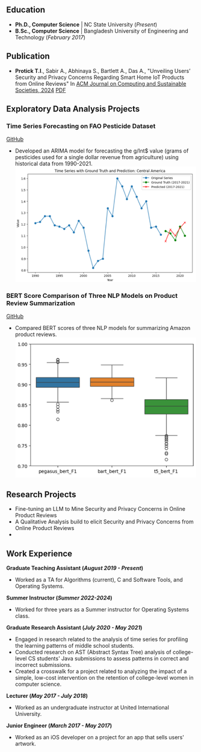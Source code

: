 ## Education

- **Ph.D., Computer Science** | NC State University (_Present_)
- **B.Sc., Computer Science** | Bangladesh University of Engineering and Technology (_February 2017_)

## Publication

- **Protick T.I**., Sabir A., Abhinaya S., Bartlett A., Das A., "Unveiling Users’ Security and Privacy Concerns Regarding Smart Home IoT Products from Online Reviews" In [ACM Journal on Computing and Sustainable Societies, 2024](https://dl.acm.org/doi/abs/10.1145/3685929#) [PDF](https://dl.acm.org/doi/pdf/10.1145/3685929)

## Exploratory Data Analysis Projects

### Time Series Forecasting on FAO Pesticide Dataset

[GitHub](https://github.com/TaufiqIslamProtick/pesticide-data-analysis)

- Developed an ARIMA model for forecasting the g/Int$ value (grams of pesticides used for a single dollar revenue from agriculture) using historical data from 1990-2021.
  ![arima](/assets/images/arima.png)

### BERT Score Comparison of Three NLP Models on Product Review Summarization

[GitHub](https://github.com/TaufiqIslamProtick/text-summarizer)

- Compared BERT scores of three NLP models for summarizing Amazon product reviews.
  ![bert](/assets/images/bert.png)

## Research Projects

- Fine-tuning an LLM to Mine Security and Privacy Concerns in Online Product Reviews
- A Qualitative Analysis build to elicit Security and Privacy Concerns from Online Product Reviews
-

## Work Experience

**Graduate Teaching Assistant (_August 2019 - Present_)**

- Worked as a TA for Algorithms (current), C and Software Tools, and Operating Systems.

**Summer Instructor (_Summer 2022-2024_)**

- Worked for three years as a Summer instructor for Operating Systems class.

**Graduate Research Assistant (_July 2020 - May 2021_)**

- Engaged in research related to the analysis of time series for profiling the learning patterns of middle school students.
- Conducted research on AST (Abstract Syntax Tree) analysis of college-level CS students' Java submissions to assess patterns in correct and incorrect submissions.
- Created a crosswalk for a project related to analyzing the impact of a simple, low-cost intervention on the retention of college-level women in computer science.

**Lecturer (_May 2017 - July 2018_)**

- Worked as an undergraduate instructor at United International University.

**Junior Engineer (_March 2017 - May 2017_)**

- Worked as an iOS developer on a project for an app that sells users' artwork.

